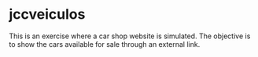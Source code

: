 # jccveiculos
 This is an exercise where a car shop website is simulated.  The objective is to show the cars available for sale through an external link.
